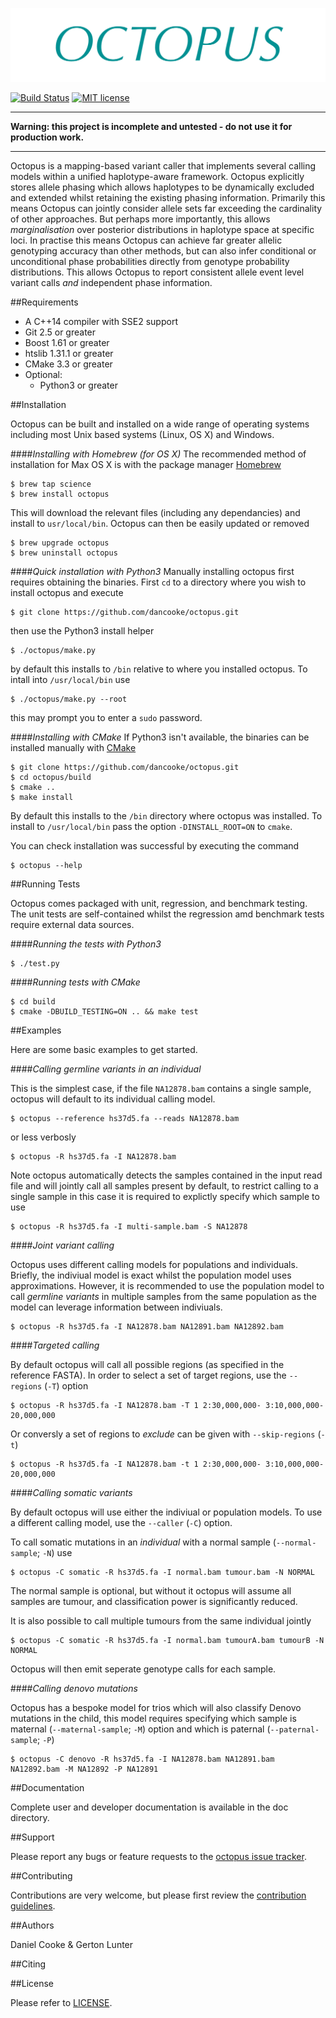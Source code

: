 ![Octopus Logo](logo.png)

[![Build Status](https://travis-ci.com/dancooke/octopus.svg?token=U9L3a7MWio2P3XpPT3JV&branch=master)](https://travis-ci.com/dancooke/octopus)
[![MIT license](http://img.shields.io/badge/license-MIT-brightgreen.svg)](http://opensource.org/licenses/MIT)

---

**Warning: this project is incomplete and untested - do not use it for production work.**

---

Octopus is a mapping-based variant caller that implements several calling models within a unified haplotype-aware framework. Octopus explicitly stores allele phasing which allows haplotypes to be dynamically excluded and extended whilst retaining the existing phasing information. Primarily this means Octopus can jointly consider allele sets far exceeding the cardinality of other approaches. But perhaps more importantly, this allows *marginalisation* over posterior distributions in haplotype space at specific loci. In practise this means Octopus can achieve far greater allelic genotyping accuracy than other methods, but can also infer conditional or unconditional phase probabilities directly from genotype probability distributions. This allows Octopus to report consistent allele event level variant calls *and* independent phase information.

##Requirements
* A C++14 compiler with SSE2 support
* Git 2.5 or greater
* Boost 1.61 or greater
* htslib 1.31.1 or greater
* CMake 3.3 or greater
* Optional:
    * Python3 or greater

##Installation

Octopus can be built and installed on a wide range of operating systems including most Unix based systems (Linux, OS X) and Windows.

####*Installing with Homebrew (for OS X)*
The recommended method of installation for Max OS X is with the package manager [Homebrew](http://brew.sh)

```shell
$ brew tap science
$ brew install octopus
```

This will download the relevant files (including any dependancies) and install to `usr/local/bin`. Octopus can then be easily updated or removed

```shell
$ brew upgrade octopus
$ brew uninstall octopus
```

####*Quick installation with Python3*
Manually installing octopus first requires obtaining the binaries. First `cd` to a directory where you wish to install octopus and execute

```shell
$ git clone https://github.com/dancooke/octopus.git
```

then use the Python3 install helper

```shell
$ ./octopus/make.py
```

by default this installs to `/bin` relative to where you installed octopus. To intall into `/usr/local/bin` use

```shell
$ ./octopus/make.py --root
```

this may prompt you to enter a `sudo` password.

####*Installing with CMake*
If Python3 isn't available, the binaries can be installed manually with [CMake](https://cmake.org)

```shell
$ git clone https://github.com/dancooke/octopus.git
$ cd octopus/build
$ cmake ..
$ make install
```

By default this installs to the `/bin` directory where octopus was installed. To install to `/usr/local/bin` pass the option `-DINSTALL_ROOT=ON` to `cmake`.

You can check installation was successful by executing the command 

```shell
$ octopus --help
```

##Running Tests

Octopus comes packaged with unit, regression, and benchmark testing. The unit tests are self-contained whilst the regression amd benchmark tests require external data sources.

####*Running the tests with Python3*
```shell
$ ./test.py
```

####*Running tests with CMake*
```shell
$ cd build
$ cmake -DBUILD_TESTING=ON .. && make test
```

##Examples

Here are some basic examples to get started.

####*Calling germline variants in an individual*

This is the simplest case, if the file `NA12878.bam` contains a single sample, octopus will default to its individual calling model. 

```shell
$ octopus --reference hs37d5.fa --reads NA12878.bam
```

or less verbosly

```shell
$ octopus -R hs37d5.fa -I NA12878.bam
```

Note octopus automatically detects the samples contained in the input read file and will jointly call all samples present by default, to restrict calling to a single sample in this case it is required to explictly specify which sample to use

```shell
$ octopus -R hs37d5.fa -I multi-sample.bam -S NA12878
```

####*Joint variant calling*

Octopus uses different calling models for populations and individuals. Briefly, the indiviual model is exact whilst the population model uses approximations. However, it is recommended to use the population model to call *germline variants* in multiple samples from the same population as the model can leverage information between indiviuals.

```shell
$ octopus -R hs37d5.fa -I NA12878.bam NA12891.bam NA12892.bam
```

####*Targeted calling*

By default octopus will call all possible regions (as specified in the reference FASTA). In order to select a set of target regions, use the `--regions` (`-T`) option

```shell
$ octopus -R hs37d5.fa -I NA12878.bam -T 1 2:30,000,000- 3:10,000,000-20,000,000
```

Or conversly a set of regions to *exclude* can be given with `--skip-regions` (`-t`)

```shell
$ octopus -R hs37d5.fa -I NA12878.bam -t 1 2:30,000,000- 3:10,000,000-20,000,000
```

####*Calling somatic variants*

By default octopus will use either the indiviual or population models. To use a different calling model, use the `--caller` (`-C`) option.

To call somatic mutations in an *individual* with a normal sample (`--normal-sample`; `-N`) use

```shell
$ octopus -C somatic -R hs37d5.fa -I normal.bam tumour.bam -N NORMAL
```

The normal sample is optional, but without it octopus will assume all samples are tumour, and classification power is significantly reduced.

It is also possible to call multiple tumours from the same individual jointly

```shell
$ octopus -C somatic -R hs37d5.fa -I normal.bam tumourA.bam tumourB -N NORMAL
```

Octopus will then emit seperate genotype calls for each sample.

####*Calling denovo mutations*

Octopus has a bespoke model for trios which will also classify Denovo mutations in the child, this model requires specifying which sample is maternal (`--maternal-sample`; `-M`) option and which is paternal (`--paternal-sample`; `-P`)

```shell
$ octopus -C denovo -R hs37d5.fa -I NA12878.bam NA12891.bam NA12892.bam -M NA12892 -P NA12891
```

##Documentation

Complete user and developer documentation is available in the doc directory.

##Support

Please report any bugs or feature requests to the [octopus issue tracker](https://github.com/dancooke/octopus/issues).

##Contributing

Contributions are very welcome, but please first review the [contribution guidelines](CONTRIBUTING.md).

##Authors

Daniel Cooke & Gerton Lunter

##Citing

##License

Please refer to [LICENSE](LICENSE).
